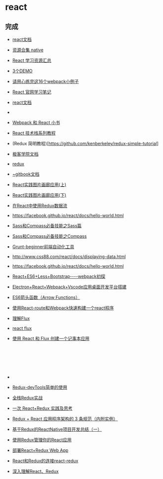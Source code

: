 # react

## 完成

* [react文档](http://www.phperz.com/article/15/0712/140538.html)





* [资源合集 native](https://github.com/reactnativecn/react-native-guide)
* [React 学习资源汇总](https://juejin.im/entry/582042a3d2030900550a6f22)
* [3个DEMO](https://github.com/luckykun/About-React)
* [请用心练完这16个webpack小例子](https://juejin.im/post/58edcbda44d904005774cfb1)
* [React 官网学习笔记](https://juejin.im/entry/589fd88d570c350057730e17)
* [react文档](http://www.phperz.com/article/15/0712/140538.html)
* [](http://www.css88.com/doc/webpack2/concepts/)
* [Webpack 和 React 小书](http://itindex.net/detail/53885-webpack-react)
* [React 技术栈系列教程](http://www.ruanyifeng.com/blog/2016/09/react-technology-stack.html)
* (Redux 简明教程)[https://github.com/kenberkeley/redux-simple-tutorial]



* [极客学院文档](http://wiki.jikexueyuan.com/project/react/)

* [redux](http://zexeo.com/course/5672c2bd52b470c02bc28b6c)

* [~gitbook文档](https://hulufei.gitbooks.io/react-tutorial/content/introduction.html)

* [React实践图片画廊应用(上)](http://www.imooc.com/learn/507)

* [React实践图片画廊应用(下)](http://www.imooc.com/learn/652)

* [在React中使用Redux数据流](http://www.imooc.com/learn/744)

* https://facebook.github.io/react/docs/hello-world.html

* [Sass和Compass必备技能之Sass篇](http://www.imooc.com/learn/364)

* [Sass和Compass必备技能之Compass](http://www.imooc.com/learn/371)

* [Grunt-beginner前端自动化工具](http://www.imooc.com/learn/30)

* http://www.css88.com/react/docs/displaying-data.html

* https://facebook.github.io/react/docs/hello-world.html

* [React+ES6+Less+Bootstrap----webpack初探](http://blog.csdn.net/mingzznet/article/details/53261064)

* [Electron+React+Webpack+Vscode应用桌面开发平台搭建](http://blog.csdn.net/mingzznet/article/details/53510985)

* [ES6箭头函数（Arrow Functions）](http://blog.csdn.net/mingzznet/article/details/52628721)

* [使用React-route和Webpack快速构建一个react程序](http://blog.csdn.net/mingzznet/article/details/52494387)

* [理解Flux](http://blog.csdn.net/mingzznet/article/details/52474842)

* [react flux](http://blog.csdn.net/mingzznet/article/details/52474755)

* [使用 React 和 Flux 创建一个记事本应用](http://blog.csdn.net/mingzznet/article/details/52474797)

  ​

  ​

  ​

* ​

* [Redux-devTools简单的使用 ](http://blog.csdn.net/mingzznet/article/details/52632893)

* [全栈Redux实战](http://blog.csdn.net/mingzznet/article/details/52644161)

* [一次 React+Redux 实践及思考](http://blog.csdn.net/mingzznet/article/details/52507575)

* [Redux + React 应用程序架构的 3 条规范（内附实例） ](http://blog.csdn.net/mingzznet/article/details/52507567)

* [基于Redux的ReactNative项目开发总结（一）](http://blog.csdn.net/mingzznet/article/details/52507525)

* [使用Redux管理你的React应用](http://blog.csdn.net/mingzznet/article/details/52507428)

* [部署React+Redux Web App](http://blog.csdn.net/mingzznet/article/details/52507413)

* [React和Redux的连接react-redux ](http://blog.csdn.net/mingzznet/article/details/52507410)

* [深入理解React、Redux](http://blog.csdn.net/mingzznet/article/details/52503739)

  ​

  ​

  ​

  ​

  ​

  ​

  ​

  ​

  ​



